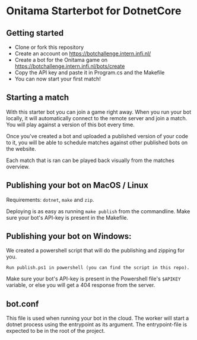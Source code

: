 # Onitama Starterbot for DotnetCore

## Getting started

 - Clone or fork this repository
 - Create an account on https://botchallenge.intern.infi.nl/
 - Create a bot for the Onitama game on https://botchallenge.intern.infi.nl/bots/create
 - Copy the API key and paste it in Program.cs and the Makefile
 - You can now start your first match!

## Starting a match

With this starter bot you can join a game right away. When you run your bot locally, it will automatically connect to the remote server and join a match. You will play against a version of this bot every time.

Once you've created a bot and uploaded a published version of your code to it, you will be able to schedule matches against other published bots on the website. 

Each match that is ran can be played back visually from the matches overview.

## Publishing your bot on MacOS / Linux

Requirements: `dotnet`, `make` and `zip`. 

Deploying is as easy as running `make publish` from the commandline. Make sure your bot's API-key is present in the Makefile.

## Publishing your bot on Windows:

We created a powershell script that will do the publishing and zipping for you. 
    
    Run publish.ps1 in powershell (you can find the script in this repo).

Make sure your bot's API-key is present in the Powershell file's `$APIKEY` variable, or else you will get a 404 response from the server. 

## bot.conf

This file is used when running your bot in the cloud. The worker will start a dotnet process using the entrypoint as its argument. The entrypoint-file is expected to be in the root of the project.

